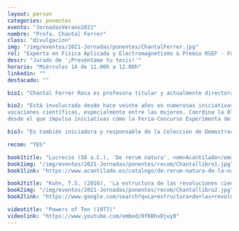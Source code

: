 ```yaml
---
layout: person
categories: ponentes
evento: "JornadasVerano2021"
nombre: "Profa. Chantal Ferrer"
class: "divulgacion"
img: "/img/eventos/2021-Jornadas/ponentes/ChantalFerrer.jpg"
rol: "Experta en Física Aplicada y Electromagnetismo & Premio RSEF - Fund. BBVA de Enseñanza y Divulgación de la Física 2018"
descr: "Jurado de '¡Preséntame tu tesis!'"
horario: "Miércoles 14 de 11.00h a 12.00h"
linkedin: ""
destacado: ""

bio1: "Chantal Ferrer Roca es profesora titular y actualmente directora del Departamento de Física Aplicada y Electromagnetismo de la Universitat de València además de investigadora del grupo de semiconductores bajo altas presiones y temperaturas en el Instituto de Ciencia de Materiales de esta universidad."

bio2: "Está involucrada desde hace veinte años en numerosas iniciativas de divulgación, con una preocupación por suscitar la curiosidad por aquello que nos rodea, estimulando la cultura y las
vocaciones científicas, especialmente entre las mujeres. Coordina la Olimpiada de Física de Valencia y el Grupo de Trabajo de Física Arquímedes, formado por profesorado mixto (universidad - secundaria),
desde el que impulsa iniciativas como la Feria-Concurso Experimenta de Física y Tecnología, que organiza desde 2005, - en la que el alumnado expone y explica proyectos STEM- o el Aula Experimenta. Ambas iniciativas obtuvieron el premio “Física en la Sociedad” del certamen nacional “Ciencia en Acción” 2013."

bio3: "Es también iniciadora y responsable de la Colección de Demostraciones Experimentales de Física de la UV, proyecto pionero a disposición de todo el profesorado para su docencia. En 2018 le fue concedido el Premio de Enseñanza y Divulgación de la Real Sociedad Española de Física - Fundación BBVA."

recom: "YES"

book1title: "Lucrecio (50 a.C.), 'De rerum natura'. <em>Acantilado</em>, ISBN: 9788415689171"
book1img: "/img/eventos/2021-Jornadas/ponentes/recom/Chantallibro1.jpg"
book1link: "https://www.acantilado.es/catalogo/de-rerum-natura-de-la-naturaleza/"

book2title: "Kuhn, T.S. (2016), 'La estructura de las revoluciones científicas'. <em>Breviarios Fondo de Cultura Económica</em>, ISBN: ‎ 9786071614223"
book2img: "/img/eventos/2021-Jornadas/ponentes/recom/Chantallibro2.jpg"
book2link: "https://www.google.com/search?q=La+estructura+de+las+revoluciones+cient%C3%ADficas.+Thomas+S.+Kuhn,+ed.+Breviarios+Fondo+de+Cultura+Econ%C3%B3mica,+4%C2%AA+edici%C3%B3n+%282016%29&source=lmns&bih=615&biw=1366&client=firefox-b-d&hl=ca&sa=X&ved=2ahUKEwjx55eW_NvxAhUYzhQKHQikCZwQ_AUoAHoECAEQAA"

videotitle: "Powers of Ten (1977)"
videolink: "https://www.youtube.com/embed/0fKBhvDjuy0"
---
```

